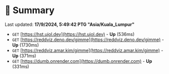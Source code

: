 # 📖 Summary
Last updated: **17/9/2024, 5:49:42 PTG "Asia/Kuala_Lumpur"**

- `GET` [https://hst.ujol.dev](https://hst.ujol.dev) - **Up** (536ms)
- `GET` [https://reddviz.deno.dev/gimme](https://reddviz.deno.dev/gimme) - **Up** (1730ms)
- `GET` [https://reddviz.amar.kim/gimme](https://reddviz.amar.kim/gimme) - **Up** (371ms)
- `GET` [https://dumb.onrender.com](https://dumb.onrender.com) - **Up** (331ms)
